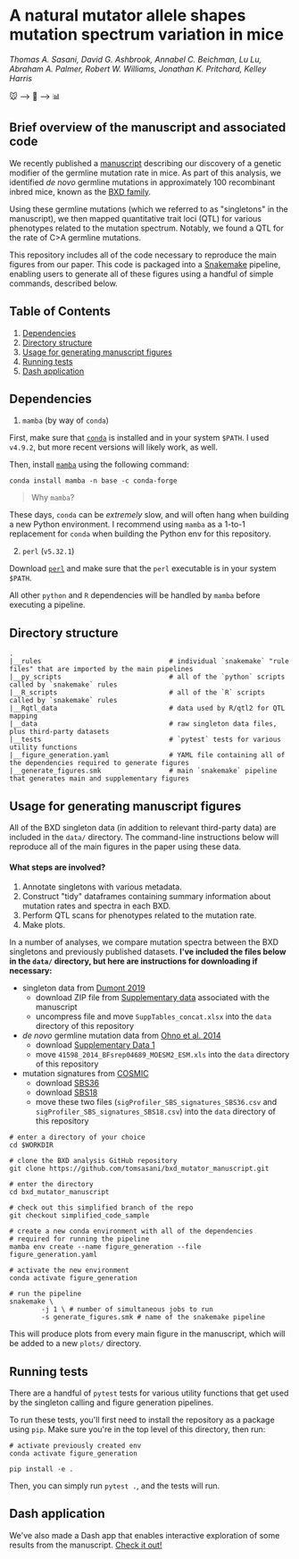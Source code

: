 # A natural mutator allele shapes mutation spectrum variation in mice

*Thomas A. Sasani, David G. Ashbrook, Annabel C. Beichman, Lu Lu, Abraham A. Palmer, Robert W. Williams, Jonathan K. Pritchard, Kelley Harris*

:mouse: --> :dna: --> :bar_chart:

## Brief overview of the manuscript and associated code

We recently published a [manuscript](https://www.biorxiv.org/content/10.1101/2021.03.12.435196v1) describing our discovery of a genetic modifier of the germline mutation rate in mice. As part of this analysis, we identified *de novo* germline mutations in approximately 100 recombinant inbred mice, known as the [BXD family](https://www.cell.com/cell-systems/fulltext/S2405-4712(20)30503-2?_returnURL=https%3A%2F%2Flinkinghub.elsevier.com%2Fretrieve%2Fpii%2FS2405471220305032%3Fshowall%3Dtrue).

Using these germline mutations (which we referred to as "singletons" in the manuscript), we then mapped quantitative trait loci (QTL) for various phenotypes related to the mutation spectrum. Notably, we found a QTL for the rate of C>A germline mutations. 

This repository includes all of the code necessary to reproduce the main figures from our paper. This code is packaged into a [Snakemake](https://snakemake.readthedocs.io/en/stable/) pipeline, enabling users to generate all of these figures using a handful of simple commands, described below. 

## Table of Contents

1. [Dependencies](#dependencies)
2. [Directory structure](#directory-structure)
3. [Usage for generating manuscript figures](#usage-for-generating-manuscript-figures)
4. [Running tests](#running-tests)
5. [Dash application](#dash-application)

## Dependencies

1. `mamba` (by way of `conda`)

First, make sure that [`conda`](https://docs.conda.io/en/latest/) is installed and in your system `$PATH`. I used `v4.9.2`, but more recent versions will likely work, as well. 

Then, install [`mamba`](https://github.com/mamba-org/mamba) using the following command:

```
conda install mamba -n base -c conda-forge
```

> Why `mamba`?

These days, `conda` can be *extremely* slow, and will often hang when building a new Python environment. I recommend using `mamba` as a 1-to-1 replacement for `conda` when building the Python env for this repository.

2. `perl` (`v5.32.1`)

Download [`perl`](https://www.perl.org) and make sure that the `perl` executable is in your system `$PATH`.

All other `python` and `R` dependencies will be handled by `mamba` before executing a pipeline. 

## Directory structure
```
.
|__rules                                # individual `snakemake` "rule files" that are imported by the main pipelines
|__py_scripts                           # all of the `python` scripts called by `snakemake` rules
|__R_scripts                            # all of the `R` scripts called by `snakemake` rules
|__Rqtl_data                            # data used by R/qtl2 for QTL mapping
|__data                                 # raw singleton data files, plus third-party datasets
|__tests                                # `pytest` tests for various utility functions
|__figure_generation.yaml               # YAML file containing all of the dependencies required to generate figures
|__generate_figures.smk                 # main `snakemake` pipeline that generates main and supplementary figures
```
## Usage for generating manuscript figures

All of the BXD singleton data (in addition to relevant third-party data) are included in the `data/` directory. The command-line instructions below will reproduce all of the main figures in the paper using these data.

#### What steps are involved?

1) Annotate singletons with various metadata.
2) Construct "tidy" dataframes containing summary information about mutation rates and spectra in each BXD.
3) Perform QTL scans for phenotypes related to the mutation rate.
4) Make plots.

In a number of analyses, we compare mutation spectra between the BXD singletons and previously published datasets. **I've included the files below in the `data/` directory, but here are instructions for downloading if necessary:** 

* singleton data from [Dumont 2019](https://academic.oup.com/mbe/article/36/5/865/5315518)
    * download ZIP file from [Supplementary data](https://oup.silverchair-cdn.com/oup/backfile/Content_public/Journal/mbe/36/5/10.1093_molbev_msz026/2/msz026_supp.zip?Expires=1616302324&Signature=u8neUFiV~0aBABDNG-ZPeMwd~usDZPmIO5TVjLHqKVcjHXrUWBm7MnR1ZJpSkMmDmQhMGrcdK~G7hySKLp79xgpQnj-SCFD09Hj7e9uCi9oYvVT-guMav1JY6qEMzSCubzlChpHfItUKJt15lXbxmuT2FxTibIs2gSrXvHCexmwGLxQYCoIAZJHY1nOjOfSDDlIejE-aGrPFozB86PXTZz~uM9JuAnmfZ5wmARxwuEzOHMfYZWh7WnWzeXEaNwKqYzrYHYDhej5sq~LSOfsQTzSPI-nrtn~KOV7x9ckk0RzqJ0kIhmF0uBLMkF8grDXTTRTHEjYV1dBALvxO1ZMVmA__&Key-Pair-Id=APKAIE5G5CRDK6RD3PGA) associated with the manuscript
    * uncompress file and move `SuppTables_concat.xlsx` into the `data` directory of this repository
* *de novo* germline mutation data from [Ohno et al. 2014](https://www.nature.com/articles/srep04689)
    * download [Supplementary Data 1](https://static-content.springer.com/esm/art%3A10.1038%2Fsrep04689/MediaObjects/41598_2014_BFsrep04689_MOESM2_ESM.xls)
    * move `41598_2014_BFsrep04689_MOESM2_ESM.xls` into the `data` directory of this repository
* mutation signatures from [COSMIC](https://cancer.sanger.ac.uk/cosmic)
    * download [SBS36](https://cancer.sanger.ac.uk/sigs-assets-20/SBS_vignettes/sigProfiler_SBS_signatures_SBS36.csv)
    * download [SBS18](https://cancer.sanger.ac.uk/sigs-assets-20/SBS_vignettes/sigProfiler_SBS_signatures_SBS18.csv)
    * move these two files (`sigProfiler_SBS_signatures_SBS36.csv` and `sigProfiler_SBS_signatures_SBS18.csv`) into the `data` directory of this repository

```
# enter a directory of your choice
cd $WORKDIR

# clone the BXD analysis GitHub repository
git clone https://github.com/tomsasani/bxd_mutator_manuscript.git

# enter the directory
cd bxd_mutator_manuscript

# check out this simplified branch of the repo
git checkout simplified_code_sample

# create a new conda environment with all of the dependencies
# required for running the pipeline
mamba env create --name figure_generation --file figure_generation.yaml

# activate the new environment
conda activate figure_generation

# run the pipeline
snakemake \
        -j 1 \ # number of simultaneous jobs to run
        -s generate_figures.smk # name of the snakemake pipeline
```

This will produce plots from every main figure in the manuscript, which will be added to a new `plots/` directory.

## Running tests

There are a handful of `pytest` tests for various utility functions that get used by the singleton calling and figure generation pipelines. 

To run these tests, you'll first need to install the repository as a package using `pip`. Make sure you're in the top level of this directory, then run:

```
# activate previously created env
conda activate figure_generation

pip install -e .
```

Then, you can simply run `pytest .`, and the tests will run.

## Dash application

We've also made a Dash app that enables interactive exploration of some results from the manuscript. [Check it out!](https://bxd-mutator-exploration.herokuapp.com)